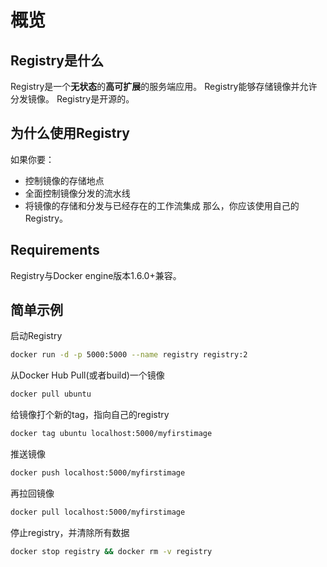 # 概览
## Registry是什么
Registry是一个**无状态**的**高可扩展**的服务端应用。
Registry能够存储镜像并允许分发镜像。
Registry是开源的。

## 为什么使用Registry
如果你要：

* 控制镜像的存储地点
* 全面控制镜像分发的流水线
* 将镜像的存储和分发与已经存在的工作流集成
那么，你应该使用自己的Registry。

## Requirements
Registry与Docker engine版本1.6.0+兼容。

## 简单示例

启动Registry

``` sh
docker run -d -p 5000:5000 --name registry registry:2
```

从Docker Hub Pull(或者build)一个镜像

```sh
docker pull ubuntu
```

给镜像打个新的tag，指向自己的registry

```sh
docker tag ubuntu localhost:5000/myfirstimage
```

推送镜像

```sh
docker push localhost:5000/myfirstimage
```

再拉回镜像

```sh
docker pull localhost:5000/myfirstimage
```

停止registry，并清除所有数据

``` sh 
docker stop registry && docker rm -v registry
```

